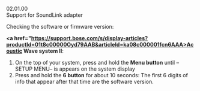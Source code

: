 02.01.00<br/>
Support for SoundLink adapter

Checking the software or firmware version:

<b><a href="https://support.bose.com/s/display-articles?productId=01t8c00000Oyd79AAB&articleId=ka08c000001fcn6AAA>Acoustic Wave system II</a></b>:
1. On the top of your system, press and hold the <b>Menu button</b> until –SETUP MENU– is appears on the system display
2. Press and hold the <b>6 button</b> for about 10 seconds: The first 6 digits of info that appear after that time are the software version.
